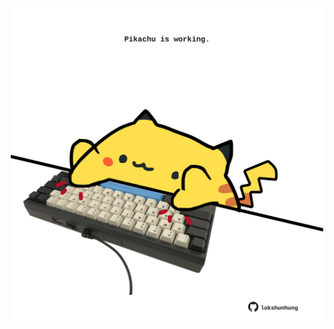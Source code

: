 <!-- built at 15/07/2023, 10:00:43 UTC -->
<p align="center">
  <img width="500" height="500" src="./ReadmeImage.svg">
</p>
